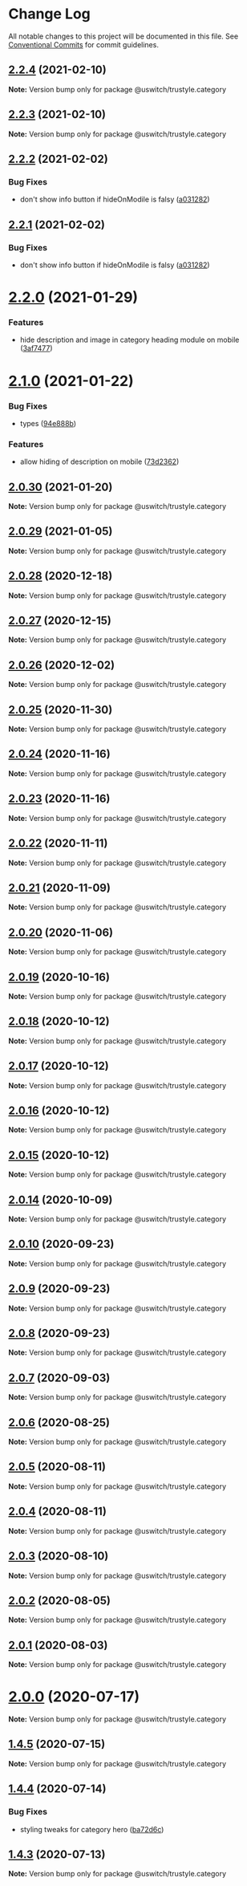 # Change Log

All notable changes to this project will be documented in this file.
See [Conventional Commits](https://conventionalcommits.org) for commit guidelines.

## [2.2.4](https://github.com/uswitch/trustyle/compare/@uswitch/trustyle.category@2.2.2...@uswitch/trustyle.category@2.2.4) (2021-02-10)

**Note:** Version bump only for package @uswitch/trustyle.category





## [2.2.3](https://github.com/uswitch/trustyle/compare/@uswitch/trustyle.category@2.2.2...@uswitch/trustyle.category@2.2.3) (2021-02-10)

**Note:** Version bump only for package @uswitch/trustyle.category





## [2.2.2](https://github.com/uswitch/trustyle/compare/@uswitch/trustyle.category@2.2.0...@uswitch/trustyle.category@2.2.2) (2021-02-02)


### Bug Fixes

* don't show info button if hideOnModile is falsy ([a031282](https://github.com/uswitch/trustyle/commit/a031282))





## [2.2.1](https://github.com/uswitch/trustyle/compare/@uswitch/trustyle.category@2.2.0...@uswitch/trustyle.category@2.2.1) (2021-02-02)


### Bug Fixes

* don't show info button if hideOnModile is falsy ([a031282](https://github.com/uswitch/trustyle/commit/a031282))





# [2.2.0](https://github.com/uswitch/trustyle/compare/@uswitch/trustyle.category@2.1.0...@uswitch/trustyle.category@2.2.0) (2021-01-29)


### Features

* hide description and image in category heading module on mobile ([3af7477](https://github.com/uswitch/trustyle/commit/3af7477))





# [2.1.0](https://github.com/uswitch/trustyle/compare/@uswitch/trustyle.category@2.0.30...@uswitch/trustyle.category@2.1.0) (2021-01-22)


### Bug Fixes

* types ([94e888b](https://github.com/uswitch/trustyle/commit/94e888b))


### Features

* allow hiding of description on mobile ([73d2362](https://github.com/uswitch/trustyle/commit/73d2362))





## [2.0.30](https://github.com/uswitch/trustyle/compare/@uswitch/trustyle.category@2.0.29...@uswitch/trustyle.category@2.0.30) (2021-01-20)

**Note:** Version bump only for package @uswitch/trustyle.category





## [2.0.29](https://github.com/uswitch/trustyle/compare/@uswitch/trustyle.category@2.0.28...@uswitch/trustyle.category@2.0.29) (2021-01-05)

**Note:** Version bump only for package @uswitch/trustyle.category





## [2.0.28](https://github.com/uswitch/trustyle/compare/@uswitch/trustyle.category@2.0.27...@uswitch/trustyle.category@2.0.28) (2020-12-18)

**Note:** Version bump only for package @uswitch/trustyle.category





## [2.0.27](https://github.com/uswitch/trustyle/compare/@uswitch/trustyle.category@2.0.26...@uswitch/trustyle.category@2.0.27) (2020-12-15)

**Note:** Version bump only for package @uswitch/trustyle.category





## [2.0.26](https://github.com/uswitch/trustyle/compare/@uswitch/trustyle.category@2.0.25...@uswitch/trustyle.category@2.0.26) (2020-12-02)

**Note:** Version bump only for package @uswitch/trustyle.category





## [2.0.25](https://github.com/uswitch/trustyle/compare/@uswitch/trustyle.category@2.0.24...@uswitch/trustyle.category@2.0.25) (2020-11-30)

**Note:** Version bump only for package @uswitch/trustyle.category






## [2.0.24](https://github.com/uswitch/trustyle/compare/@uswitch/trustyle.category@2.0.23...@uswitch/trustyle.category@2.0.24) (2020-11-16)

**Note:** Version bump only for package @uswitch/trustyle.category





## [2.0.23](https://github.com/uswitch/trustyle/compare/@uswitch/trustyle.category@2.0.22...@uswitch/trustyle.category@2.0.23) (2020-11-16)

**Note:** Version bump only for package @uswitch/trustyle.category





## [2.0.22](https://github.com/uswitch/trustyle/compare/@uswitch/trustyle.category@2.0.21...@uswitch/trustyle.category@2.0.22) (2020-11-11)

**Note:** Version bump only for package @uswitch/trustyle.category





## [2.0.21](https://github.com/uswitch/trustyle/compare/@uswitch/trustyle.category@2.0.20...@uswitch/trustyle.category@2.0.21) (2020-11-09)

**Note:** Version bump only for package @uswitch/trustyle.category





## [2.0.20](https://github.com/uswitch/trustyle/compare/@uswitch/trustyle.category@2.0.19...@uswitch/trustyle.category@2.0.20) (2020-11-06)

**Note:** Version bump only for package @uswitch/trustyle.category





## [2.0.19](https://github.com/uswitch/trustyle/compare/@uswitch/trustyle.category@2.0.18...@uswitch/trustyle.category@2.0.19) (2020-10-16)

**Note:** Version bump only for package @uswitch/trustyle.category





## [2.0.18](https://github.com/uswitch/trustyle/compare/@uswitch/trustyle.category@2.0.16...@uswitch/trustyle.category@2.0.18) (2020-10-12)

**Note:** Version bump only for package @uswitch/trustyle.category





## [2.0.17](https://github.com/uswitch/trustyle/compare/@uswitch/trustyle.category@2.0.16...@uswitch/trustyle.category@2.0.17) (2020-10-12)

**Note:** Version bump only for package @uswitch/trustyle.category





## [2.0.16](https://github.com/uswitch/trustyle/compare/@uswitch/trustyle.category@2.0.14...@uswitch/trustyle.category@2.0.16) (2020-10-12)

**Note:** Version bump only for package @uswitch/trustyle.category





## [2.0.15](https://github.com/uswitch/trustyle/compare/@uswitch/trustyle.category@2.0.14...@uswitch/trustyle.category@2.0.15) (2020-10-12)

**Note:** Version bump only for package @uswitch/trustyle.category





## [2.0.14](https://github.com/uswitch/trustyle/compare/@uswitch/trustyle.category@2.0.13...@uswitch/trustyle.category@2.0.14) (2020-10-09)

**Note:** Version bump only for package @uswitch/trustyle.category






## [2.0.10](https://github.com/uswitch/trustyle/compare/@uswitch/trustyle.category@2.0.8...@uswitch/trustyle.category@2.0.10) (2020-09-23)

**Note:** Version bump only for package @uswitch/trustyle.category





## [2.0.9](https://github.com/uswitch/trustyle/compare/@uswitch/trustyle.category@2.0.8...@uswitch/trustyle.category@2.0.9) (2020-09-23)

**Note:** Version bump only for package @uswitch/trustyle.category





## [2.0.8](https://github.com/uswitch/trustyle/compare/@uswitch/trustyle.category@2.0.7...@uswitch/trustyle.category@2.0.8) (2020-09-23)

**Note:** Version bump only for package @uswitch/trustyle.category





## [2.0.7](https://github.com/uswitch/trustyle/compare/@uswitch/trustyle.category@2.0.6...@uswitch/trustyle.category@2.0.7) (2020-09-03)

**Note:** Version bump only for package @uswitch/trustyle.category





## [2.0.6](https://github.com/uswitch/trustyle/compare/@uswitch/trustyle.category@2.0.5...@uswitch/trustyle.category@2.0.6) (2020-08-25)

**Note:** Version bump only for package @uswitch/trustyle.category





## [2.0.5](https://github.com/uswitch/trustyle/compare/@uswitch/trustyle.category@2.0.4...@uswitch/trustyle.category@2.0.5) (2020-08-11)

**Note:** Version bump only for package @uswitch/trustyle.category





## [2.0.4](https://github.com/uswitch/trustyle/compare/@uswitch/trustyle.category@2.0.3...@uswitch/trustyle.category@2.0.4) (2020-08-11)

**Note:** Version bump only for package @uswitch/trustyle.category





## [2.0.3](https://github.com/uswitch/trustyle/compare/@uswitch/trustyle.category@2.0.0...@uswitch/trustyle.category@2.0.3) (2020-08-10)

**Note:** Version bump only for package @uswitch/trustyle.category





## [2.0.2](https://github.com/uswitch/trustyle/compare/@uswitch/trustyle.category@2.0.0...@uswitch/trustyle.category@2.0.2) (2020-08-05)

**Note:** Version bump only for package @uswitch/trustyle.category





## [2.0.1](https://github.com/uswitch/trustyle/compare/@uswitch/trustyle.category@2.0.0...@uswitch/trustyle.category@2.0.1) (2020-08-03)

**Note:** Version bump only for package @uswitch/trustyle.category





# [2.0.0](https://github.com/uswitch/trustyle/compare/@uswitch/trustyle.category@1.4.5...@uswitch/trustyle.category@2.0.0) (2020-07-17)

**Note:** Version bump only for package @uswitch/trustyle.category





## [1.4.5](https://github.com/uswitch/trustyle/compare/@uswitch/trustyle.category@1.4.4...@uswitch/trustyle.category@1.4.5) (2020-07-15)

**Note:** Version bump only for package @uswitch/trustyle.category





## [1.4.4](https://github.com/uswitch/trustyle/compare/@uswitch/trustyle.category@1.4.3...@uswitch/trustyle.category@1.4.4) (2020-07-14)


### Bug Fixes

* styling tweaks for category hero ([ba72d6c](https://github.com/uswitch/trustyle/commit/ba72d6c))





## [1.4.3](https://github.com/uswitch/trustyle/compare/@uswitch/trustyle.category@1.4.2...@uswitch/trustyle.category@1.4.3) (2020-07-13)

**Note:** Version bump only for package @uswitch/trustyle.category
